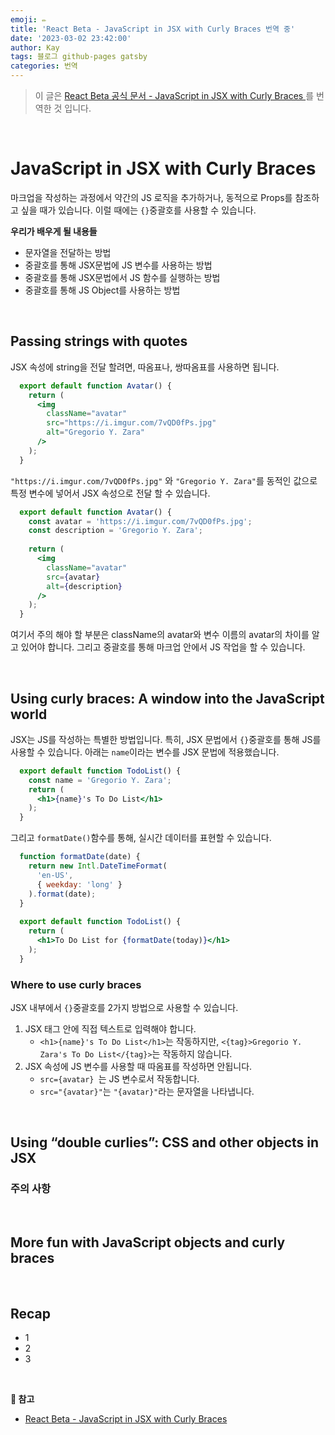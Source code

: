 ```yaml
---
emoji: ✏️
title: 'React Beta - JavaScript in JSX with Curly Braces 번역 중'
date: '2023-03-02 23:42:00'
author: Kay
tags: 블로그 github-pages gatsby
categories: 번역
---
```


> 이 글은 [React Beta 공식 문서 - JavaScript in JSX with Curly Braces
](https://beta.reactjs.org/learn/javascript-in-jsx-with-curly-braces)를 번역한 것 입니다.

<br>

# JavaScript in JSX with Curly Braces
마크업을 작성하는 과정에서 약간의 JS 로직을 추가하거나, 동적으로 Props를 참조하고 싶을 때가 있습니다.
이럴 때에는 `{}`중괄호를 사용할 수 있습니다.

<b>우리가 배우게 될 내용들</b>
- 문자열을 전달하는 방법
- 중괄호를 통해 JSX문법에 JS 변수를 사용하는 방법 
- 중괄호를 통해 JSX문법에서 JS 함수를 실행하는 방법
- 중괄호를 통해 JS Object를 사용하는 방법

<br>

## Passing strings with quotes
JSX 속성에 string을 전달 할려면, 따옴표나, 쌍따옴표를 사용하면 됩니다.
```jsx
  export default function Avatar() {
    return (
      <img
        className="avatar"
        src="https://i.imgur.com/7vQD0fPs.jpg"
        alt="Gregorio Y. Zara"
      />
    );
  }
```

`"https://i.imgur.com/7vQD0fPs.jpg"` 와 `"Gregorio Y. Zara"`를 동적인 값으로 특정 변수에 넣어서 JSX 속성으로 전달 할 수 있습니다.
```jsx
  export default function Avatar() {
    const avatar = 'https://i.imgur.com/7vQD0fPs.jpg';
    const description = 'Gregorio Y. Zara';
   
    return (
      <img
        className="avatar"
        src={avatar}
        alt={description}
      />
    );
  }
```
여기서 주의 해야 할 부분은 className의 avatar와 변수 이름의 avatar의 차이를 알고 있어야 합니다. 그리고 중괄호를 통해 마크업 안에서 JS 작업을 할 수 있습니다.

<br/>

## Using curly braces: A window into the JavaScript world
JSX는 JS를 작성하는 특별한 방법입니다. 특히, JSX 문법에서 `{}`중괄호를 통해 JS를 사용할 수 있습니다.
아래는 `name`이라는 변수를 JSX 문법에 적용했습니다.
```jsx
  export default function TodoList() {
    const name = 'Gregorio Y. Zara';
    return (
      <h1>{name}'s To Do List</h1>
    );
  }
```
그리고 `formatDate()`함수를 통해, 실시간 데이터를 표현할 수 있습니다.
```jsx
  function formatDate(date) {
    return new Intl.DateTimeFormat(
      'en-US',
      { weekday: 'long' }
    ).format(date);
  }
  
  export default function TodoList() {
    return (
      <h1>To Do List for {formatDate(today)}</h1>
    );
  }
```

### Where to use curly braces
JSX 내부에서 `{}`중괄호를 2가지 방법으로 사용할 수 있습니다.
1. JSX 태그 안에 직접 텍스트로 입력해야 합니다.
   - `<h1>{name}'s To Do List</h1>`는 작동하지만, `<{tag}>Gregorio Y. Zara's To Do List</{tag}>`는 작동하지 않습니다.
2. JSX 속성에 JS 변수를 사용할 때 따옴표를 작성하면 안됩니다.
   - `src={avatar} `는 JS 변수로서 작동합니다.
   - `src="{avatar}"`는 `"{avatar}"`라는 문자열을 나타냅니다.

<br/>

## Using “double curlies”: CSS and other objects in JSX

### 주의 사항

<br/>

## More fun with JavaScript objects and curly braces

<br/>

## Recap
- 1
- 2
- 3

<br/>

<b>📕 참고</b>
- [React Beta - JavaScript in JSX with Curly Braces
  ](https://beta.reactjs.org/learn/javascript-in-jsx-with-curly-braces)

```toc
```

